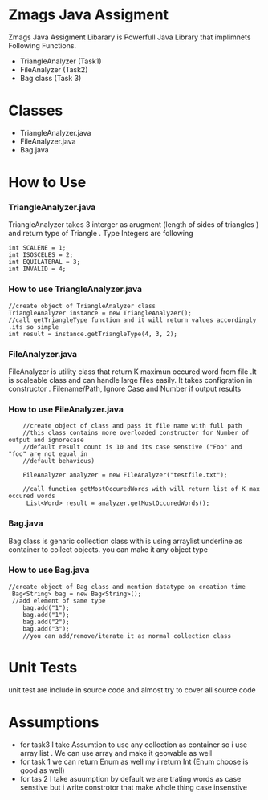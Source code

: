 # Zmags Java Assigment

Zmags Java Assigment Libarary is Powerfull Java Library that implimnets Following Functions.

  - TriangleAnalyzer (Task1)
  - FileAnalyzer   (Task2)
  - Bag class     (Task 3)

# Classes

  - TriangleAnalyzer.java
  - FileAnalyzer.java
  - Bag.java
  
 # How to Use 
### TriangleAnalyzer.java

TriangleAnalyzer takes 3 interger as arugment (length of sides of triangles ) and return type of Triangle . Type Integers are following

    int SCALENE = 1;
    int ISOSCELES = 2;
    int EQUILATERAL = 3;
    int INVALID = 4;
### How to use TriangleAnalyzer.java
    //create object of TriangleAnalyzer class
    TriangleAnalyzer instance = new TriangleAnalyzer();
    //call getTriangleType function and it will return values accordingly .its so simple
    int result = instance.getTriangleType(4, 3, 2);
    
### FileAnalyzer.java
FileAnalyzer is utility class that return K maximun occured word from file .It is scaleable class and can handle large files easily. It takes configration in constructor . Filename/Path, Ignore Case and Number if output results

### How to use FileAnalyzer.java
        
        //create object of class and pass it file name with full path
        //this class contains more overloaded constructor for Number of output and ignorecase
        //default result count is 10 and its case senstive ("Foo" and "foo" are not equal in 
        //default behavious)
      
        FileAnalyzer analyzer = new FileAnalyzer("testfile.txt");
        
        //call function getMostOccuredWords with will return list of K max occured words
         List<Word> result = analyzer.getMostOccuredWords();
         
### Bag.java
Bag class is genaric collection class with is using arraylist underline as container to collect objects. you can make it any object type

### How to use Bag.java
    //create object of Bag class and mention datatype on creation time
     Bag<String> bag = new Bag<String>();
     //add element of same type
        bag.add("1");
        bag.add("1");
        bag.add("2");
        bag.add("3");
        //you can add/remove/iterate it as normal collection class

# Unit Tests
unit test are include in source code and almost try to cover all source code

# Assumptions
-   for task3 I take Assumtion to use any collection as container so i use array list . We can use array and make it geowable as well 
-   for task 1 we can return Enum as well my i return Int (Enum choose is good as well)
-   for tas  2 I take asuumption by default we are trating words as case senstive but i write constrotor that make whole thing case insenstive


